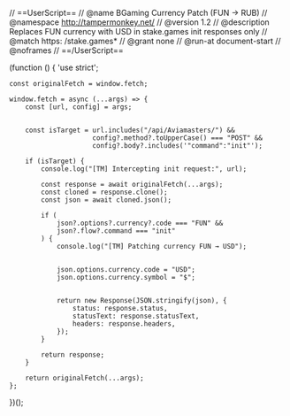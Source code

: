 // ==UserScript==
// @name         BGaming Currency Patch (FUN → RUB)
// @namespace    http://tampermonkey.net/
// @version      1.2
// @description  Replaces FUN currency with USD in stake.games init responses only
// @match        https: /stake.games*
// @grant        none
// @run-at       document-start
// @noframes
// ==/UserScript==

(function () {
    'use strict';

  
    const originalFetch = window.fetch;

    window.fetch = async (...args) => {
        const [url, config] = args;

   
        const isTarget = url.includes("/api/Aviamasters/") &&
                         config?.method?.toUpperCase() === "POST" &&
                         config?.body?.includes('"command":"init"');

        if (isTarget) {
            console.log("[TM] Intercepting init request:", url);

            const response = await originalFetch(...args);
            const cloned = response.clone();
            const json = await cloned.json();

            if (
                json?.options?.currency?.code === "FUN" &&
                json?.flow?.command === "init"
            ) {
                console.log("[TM] Patching currency FUN → USD");

 
                json.options.currency.code = "USD";
                json.options.currency.symbol = "$";

 
                return new Response(JSON.stringify(json), {
                    status: response.status,
                    statusText: response.statusText,
                    headers: response.headers,
                });
            }

            return response;
        }

        return originalFetch(...args);
    };
})();
